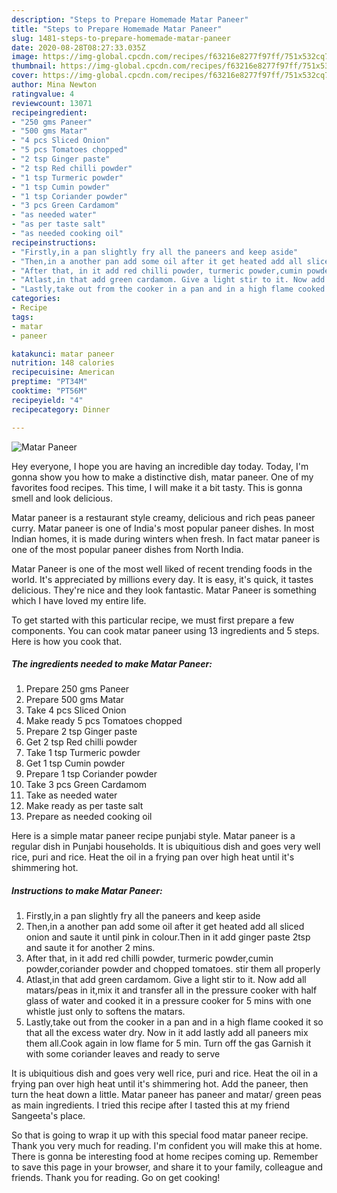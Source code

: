```yaml
---
description: "Steps to Prepare Homemade Matar Paneer"
title: "Steps to Prepare Homemade Matar Paneer"
slug: 1481-steps-to-prepare-homemade-matar-paneer
date: 2020-08-28T08:27:33.035Z
image: https://img-global.cpcdn.com/recipes/f63216e8277f97ff/751x532cq70/matar-paneer-recipe-main-photo.jpg
thumbnail: https://img-global.cpcdn.com/recipes/f63216e8277f97ff/751x532cq70/matar-paneer-recipe-main-photo.jpg
cover: https://img-global.cpcdn.com/recipes/f63216e8277f97ff/751x532cq70/matar-paneer-recipe-main-photo.jpg
author: Mina Newton
ratingvalue: 4
reviewcount: 13071
recipeingredient:
- "250 gms Paneer"
- "500 gms Matar"
- "4 pcs Sliced Onion"
- "5 pcs Tomatoes chopped"
- "2 tsp Ginger paste"
- "2 tsp Red chilli powder"
- "1 tsp Turmeric powder"
- "1 tsp Cumin powder"
- "1 tsp Coriander powder"
- "3 pcs Green Cardamom"
- "as needed water"
- "as per taste salt"
- "as needed cooking oil"
recipeinstructions:
- "Firstly,in a pan slightly fry all the paneers and keep aside"
- "Then,in a another pan add some oil after it get heated add all sliced onion and saute it until pink in colour.Then in it add ginger paste 2tsp and saute it for another 2 mins."
- "After that, in it add red chilli powder, turmeric powder,cumin powder,coriander powder and chopped tomatoes. stir them all properly"
- "Atlast,in that add green cardamom. Give a light stir to it. Now add all matars/peas in it,mix it and transfer all in the pressure cooker with half glass of water and cooked it in a pressure cooker for 5 mins with one whistle just only to softens the matars."
- "Lastly,take out from the cooker in a pan and in a high flame cooked it so that all the excess water dry. Now in it add lastly add all paneers mix them all.Cook again in low flame for 5 min. Turn off the gas Garnish it with some coriander leaves and ready to serve"
categories:
- Recipe
tags:
- matar
- paneer

katakunci: matar paneer 
nutrition: 148 calories
recipecuisine: American
preptime: "PT34M"
cooktime: "PT56M"
recipeyield: "4"
recipecategory: Dinner

---
```



![Matar Paneer](https://img-global.cpcdn.com/recipes/f63216e8277f97ff/751x532cq70/matar-paneer-recipe-main-photo.jpg)

Hey everyone, I hope you are having an incredible day today. Today, I'm gonna show you how to make a distinctive dish, matar paneer. One of my favorites food recipes. This time, I will make it a bit tasty. This is gonna smell and look delicious.

Matar paneer is a restaurant style creamy, delicious and rich peas paneer curry. Matar paneer is one of India&#39;s most popular paneer dishes. In most Indian homes, it is made during winters when fresh. In fact matar paneer is one of the most popular paneer dishes from North India.

Matar Paneer is one of the most well liked of recent trending foods in the world. It's appreciated by millions every day. It is easy, it's quick, it tastes delicious. They're nice and they look fantastic. Matar Paneer is something which I have loved my entire life.


To get started with this particular recipe, we must first prepare a few components. You can cook matar paneer using 13 ingredients and 5 steps. Here is how you cook that.

<!--inarticleads1-->

##### The ingredients needed to make Matar Paneer:

1. Prepare 250 gms Paneer
1. Prepare 500 gms Matar
1. Take 4 pcs Sliced Onion
1. Make ready 5 pcs Tomatoes chopped
1. Prepare 2 tsp Ginger paste
1. Get 2 tsp Red chilli powder
1. Take 1 tsp Turmeric powder
1. Get 1 tsp Cumin powder
1. Prepare 1 tsp Coriander powder
1. Take 3 pcs Green Cardamom
1. Take as needed water
1. Make ready as per taste salt
1. Prepare as needed cooking oil


Here is a simple matar paneer recipe punjabi style. Matar paneer is a regular dish in Punjabi households. It is ubiquitious dish and goes very well rice, puri and rice. Heat the oil in a frying pan over high heat until it&#39;s shimmering hot. 

<!--inarticleads2-->

##### Instructions to make Matar Paneer:

1. Firstly,in a pan slightly fry all the paneers and keep aside
1. Then,in a another pan add some oil after it get heated add all sliced onion and saute it until pink in colour.Then in it add ginger paste 2tsp and saute it for another 2 mins.
1. After that, in it add red chilli powder, turmeric powder,cumin powder,coriander powder and chopped tomatoes. stir them all properly
1. Atlast,in that add green cardamom. Give a light stir to it. Now add all matars/peas in it,mix it and transfer all in the pressure cooker with half glass of water and cooked it in a pressure cooker for 5 mins with one whistle just only to softens the matars.
1. Lastly,take out from the cooker in a pan and in a high flame cooked it so that all the excess water dry. Now in it add lastly add all paneers mix them all.Cook again in low flame for 5 min. Turn off the gas Garnish it with some coriander leaves and ready to serve


It is ubiquitious dish and goes very well rice, puri and rice. Heat the oil in a frying pan over high heat until it&#39;s shimmering hot. Add the paneer, then turn the heat down a little. Matar paneer has paneer and matar/ green peas as main ingredients. I tried this recipe after I tasted this at my friend Sangeeta&#39;s place. 

So that is going to wrap it up with this special food matar paneer recipe. Thank you very much for reading. I'm confident you will make this at home. There is gonna be interesting food at home recipes coming up. Remember to save this page in your browser, and share it to your family, colleague and friends. Thank you for reading. Go on get cooking!
